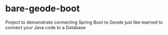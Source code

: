 # bare-geode-boot
Project to demonstrate connecting Spring Boot to Geode just like learned to connect your Java code to a Database
